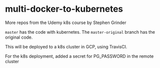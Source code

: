 # multi-docker-to-kubernetes

More repos from the Udemy k8s course by Stephen Grinder

`master` has the code with kubernetes. The `master-original` branch has the original code.

This will be deployed to a k8s cluster in GCP, using TravisCI.

For the k8s deployment, added a secret for PG_PASSWORD in the remote cluster
